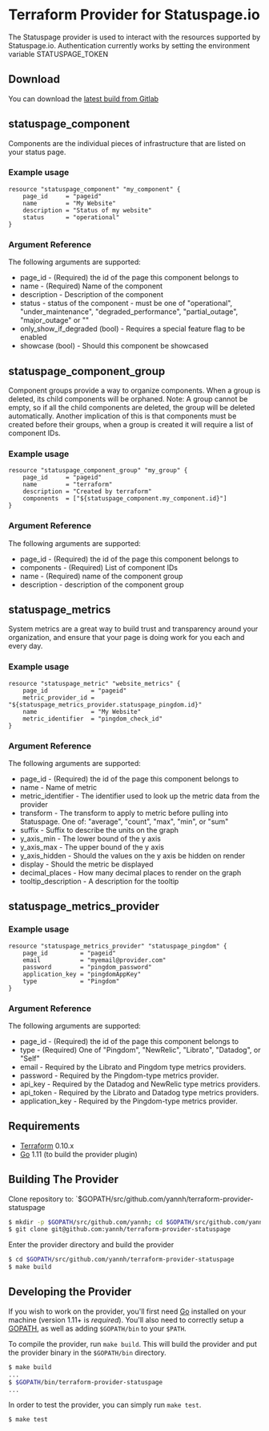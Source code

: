 # Terraform Provider for Statuspage.io

The Statuspage provider is used to interact with the resources supported by Statuspage.io.
Authentication currently works by setting the environment variable STATUSPAGE_TOKEN


## Download

You can download the [latest build from Gitlab](https://gitlab.com/yannhamon/terraform-provider-statuspage/-/jobs/artifacts/master/download?job=build)


## statuspage_component

Components are the individual pieces of infrastructure that are listed on your status page.

### Example usage

```
resource "statuspage_component" "my_component" {
    page_id     = "pageid"
    name        = "My Website"
    description = "Status of my website"
    status      = "operational"
}
```

### Argument Reference

The following arguments are supported:

 * page_id - (Required) the id of the page this component belongs to
 * name - (Required) Name of the component
 * description - Description of the component
 * status - status of the component - must be one of "operational", "under_maintenance", "degraded_performance", "partial_outage", "major_outage" or ""
 * only_show_if_degraded (bool) - Requires a special feature flag to be enabled
 * showcase (bool) - Should this component be showcased


## statuspage_component_group

Component groups provide a way to organize components. When a group is deleted, its child components will be orphaned. Note: A group cannot be empty, so if all the child components are deleted, the group will be deleted automatically. Another implication of this is that components must be created before their groups, when a group is created it will require a list of component IDs.

### Example usage

```
resource "statuspage_component_group" "my_group" {
    page_id     = "pageid"
    name        = "terraform"
    description = "Created by terraform"
    components  = ["${statuspage_component.my_component.id}"]
}
```

### Argument Reference

The following arguments are supported:

 * page_id - (Required) the id of the page this component belongs to
 * components - (Required) List of component IDs
 * name - (Required) name of the component group
 * description - description of the component group


## statuspage_metrics

System metrics are a great way to build trust and transparency around your organization, and ensure that your page is doing work for you each and every day.

### Example usage

```
resource "statuspage_metric" "website_metrics" {
    page_id            = "pageid"
    metric_provider_id = "${statuspage_metrics_provider.statuspage_pingdom.id}"
    name               = "My Website"
    metric_identifier  = "pingdom_check_id"
}
```

### Argument Reference

The following arguments are supported:

 * page_id - (Required) the id of the page this component belongs to
 * name - Name of metric
 * metric_identifier - The identifier used to look up the metric data from the provider
 * transform - The transform to apply to metric before pulling into Statuspage. One of: "average", "count", "max", "min", or "sum"
 * suffix - Suffix to describe the units on the graph
 * y_axis_min - The lower bound of the y axis
 * y_axis_max - The upper bound of the y axis
 * y_axis_hidden - Should the values on the y axis be hidden on render
 * display - Should the metric be displayed
 * decimal_places - How many decimal places to render on the graph
 * tooltip_description - A description for the tooltip


## statuspage_metrics_provider

### Example usage

```
resource "statuspage_metrics_provider" "statuspage_pingdom" {
    page_id         = "pageid"
    email           = "myemail@provider.com"
    password        = "pingdom_password"
    application_key = "pingdomAppKey"
    type            = "Pingdom"
}
```

### Argument Reference

The following arguments are supported:

 * page_id - (Required) the id of the page this component belongs to
 * type - (Required) One of "Pingdom", "NewRelic", "Librato", "Datadog", or "Self"
 * email - Required by the Librato and Pingdom type metrics providers.
 * password - Required by the Pingdom-type metrics provider.
 * api_key - Required by the Datadog and NewRelic type metrics providers.
 * api_token - Required by the Librato and Datadog type metrics providers.
 * application_key - Required by the Pingdom-type metrics provider.


## Requirements

- [Terraform](https://www.terraform.io/downloads.html) 0.10.x
- [Go](https://golang.org/doc/install) 1.11 (to build the provider plugin)


## Building The Provider

Clone repository to: `$GOPATH/src/github.com/yannh/terraform-provider-statuspage

```sh
$ mkdir -p $GOPATH/src/github.com/yannh; cd $GOPATH/src/github.com/yannh
$ git clone git@github.com:yannh/terraform-provider-statuspage
```

Enter the provider directory and build the provider

```sh
$ cd $GOPATH/src/github.com/yannh/terraform-provider-statuspage
$ make build
```


## Developing the Provider

If you wish to work on the provider, you'll first need [Go](http://www.golang.org) installed on your machine (version 1.11+ is *required*). You'll also need to correctly setup a [GOPATH](http://golang.org/doc/code.html#GOPATH), as well as adding `$GOPATH/bin` to your `$PATH`.

To compile the provider, run `make build`. This will build the provider and put the provider binary in the `$GOPATH/bin` directory.

```sh
$ make build
...
$ $GOPATH/bin/terraform-provider-statuspage
...
```

In order to test the provider, you can simply run `make test`.

```sh
$ make test
```